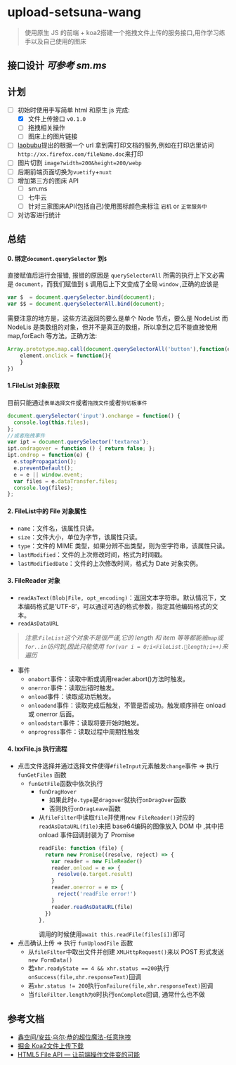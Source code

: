 # upload-setsuna-wang
>使用原生 JS 的前端 + koa2搭建一个拖拽文件上传的服务接口,用作学习练手以及自己使用的图床

## 接口设计 *可参考 sm.ms*

## 计划
- [ ] 初始时使用手写简单 html 和原生 js 完成:
  - [x] 文件上传接口 `v0.1.0`
  - [ ] 拖拽相关操作
  - [ ] 图床上的图片链接
- [ ] [laobubu](https://github.com/laobubu)提出的根据一个 url 拿到需打印文档的服务,例如在打印店里访问`http://xx.firefox.com/fileName.doc`来打印
- [ ] 图片切割 `image?width=200&height=200/webp`
- [ ] 后期前端页面切换为`vuetify`+`nuxt`
- [ ] 增加第三方的图床 API
  - [ ] sm.ms
  - [ ] 七牛云
  - [ ] 针对三家图床API(包括自己)使用图标颜色来标注 `宕机` or `正常服务中`
- [ ] 对访客进行统计
## 总结
#### 0. 绑定`document.querySelector` 到`$`
直接赋值后运行会报错, 报错的原因是 `querySelectorAll` 所需的执行上下文必需是 `document`，而我们赋值到 `$` 调用后上下文变成了全局 `window` ,正确的应该是
```js
var $  = document.querySelector.bind(document);
var $$ = document.querySelectorAll.bind(document);
```
需要注意的地方是，这些方法返回的要么是单个 Node 节点，要么是 NodeList 而 NodeLis 是类数组的对象，但并不是真正的数组，所以拿到之后不能直接使用 map,forEach 等方法。正确方法:
```js
Array.prototype.map.call(document.querySelectorAll('button'),function(element,index){
    element.onclick = function(){
    }
})
```
#### 1.FileList 对象获取
目前只能通过`表单选择文件`或者`拖拽文件`或者`剪切板事件`
```js
document.querySelector('input').onchange = function() {
  console.log(this.files);
};
//或者拖拽事件
var ipt = document.querySelector('textarea');
ipt.ondragover = function () { return false; };
ipt.ondrop = function(e) {
  e.stopPropagation();
  e.preventDefault();
  e = e || window.event;
  var files = e.dataTransfer.files;
  console.log(files);
};
```
#### 2. FileList中的 File 对象属性
- `name`：文件名，该属性只读。
- `size`：文件大小，单位为字节，该属性只读。
- `type`：文件的 MIME 类型，如果分辨不出类型，则为空字符串，该属性只读。
- `lastModified`：文件的上次修改时间，格式为时间戳。
- `lastModifiedDate`：文件的上次修改时间，格式为 Date 对象实例。

#### 3. FileReader 对象
- `readAsText(Blob|File, opt_encoding)`：返回文本字符串。默认情况下，文本编码格式是’UTF-8’，可以通过可选的格式参数，指定其他编码格式的文本。
- `readAsDataURL`
>*注意:`FileList`这个对象不是很严谨,它的 length 和 item 等等都能被`map`或`for..in`访问到,因此只能使用
`for(var i = 0;i<FileList.length;i++)`来遍历*
- 事件
  - `onabort`事件：读取中断或调用reader.abort()方法时触发。
  - `onerror`事件：读取出错时触发。
  - `onload`事件：读取成功后触发。
  - `onloadend`事件：读取完成后触发，不管是否成功。触发顺序排在 onload 或 onerror 后面。
  - `onloadstart`事件：读取将要开始时触发。
  - `onprogress`事件：读取过程中周期性触发
#### 4. lxxFile.js 执行流程
-  点击<kbd>文件选择</kbd>并通过选择文件使得`#fileInput`元素触发`change`事件 => 执行 `funGetFiles` 函数
    - `funGetFile`函数中依次执行
      - `funDragHover` 
        - 如果此时`e.type`是`dragover`就执行`onDragOver`函数
        - 否则执行`onDragLeave`函数  
      - 从`fileFilter`中读取`file`并使用`new FileReader()`对应的`readAsDataURL(file)`来把 base64编码的图像放入 DOM 中 ,其中把 onload 事件回调封装为了 Promise 
          ```js
          readFile: function (file) {
            return new Promise((resolve, reject) => {
              var reader = new FileReader()
              reader.onload = e => {
                resolve(e.target.result)
              }
              reader.onerror = e => {
                reject('readFile error!')
              }
              reader.readAsDataURL(file)
            })
          },
          ```
          调用的时候使用`await this.readFile(files[i])`即可
- 点击<kbd>确认上传</kbd> => 执行 `funUploadFile` 函数
    - 从`fileFilter`中取出文件并创建 `XMLHttpRequest()`来以 POST 形式发送`new FormData()`
    - 若`xhr.readyState == 4 && xhr.status ==200`执行`onSuccess(file,xhr.responseText)`回调
    - 若`xhr.status != 200`执行`onFailure(file,xhr.responseText)`回调
    - 当`fileFilter.length为0`时执行`onComplete`回调, 通常什么也不做

## 参考文档
- [鑫空间/安兹·乌尔·恭的超位魔法-任意拖拽](https://www.zhangxinxu.com/wordpress/2018/09/drag-drop-datatransfer-js/)
- [掘金 Koa2文件上传下载](https://juejin.im/post/5abc451ff265da23a2292dd4)
- [HTML5 File API — 让前端操作文件变的可能](https://www.cnblogs.com/zichi/p/html5-file-api.html)